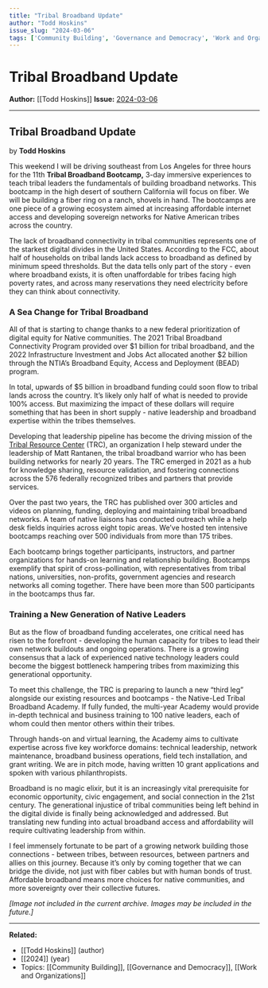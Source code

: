 ```yaml
---
title: "Tribal Broadband Update"
author: "Todd Hoskins"
issue_slug: "2024-03-06"
tags: ['Community Building', 'Governance and Democracy', 'Work and Organizations']
---
```


# Tribal Broadband Update

**Author:** [[Todd Hoskins]]
**Issue:** [2024-03-06](https://plex.collectivesensecommons.org/2024-03-06/)

---

## Tribal Broadband Update
by **Todd Hoskins**

This weekend I will be driving southeast from Los Angeles for three hours for the 11th **Tribal Broadband Bootcamp,** 3-day immersive experiences to teach tribal leaders the fundamentals of building broadband networks. This bootcamp in the high desert of southern California will focus on fiber. We will be building a fiber ring on a ranch, shovels in hand. The bootcamps are one piece of a growing ecosystem aimed at increasing affordable internet access and developing sovereign networks for Native American tribes across the country.

The lack of broadband connectivity in tribal communities represents one of the starkest digital divides in the United States. According to the FCC, about half of households on tribal lands lack access to broadband as defined by minimum speed thresholds. But the data tells only part of the story - even where broadband exists, it is often unaffordable for tribes facing high poverty rates, and across many reservations they need electricity before they can think about connectivity. 

### A Sea Change for Tribal Broadband
All of that is starting to change thanks to a new federal prioritization of digital equity for Native communities. The 2021 Tribal Broadband Connectivity Program provided over $1 billion for tribal broadband, and the 2022 Infrastructure Investment and Jobs Act allocated another $2 billion through the NTIA’s Broadband Equity, Access and Deployment (BEAD) program.

In total, upwards of $5 billion in broadband funding could soon flow to tribal lands across the country. It’s likely only half of what is needed to provide 100% access. But maximizing the impact of these dollars will require something that has been in short supply - native leadership and broadband expertise within the tribes themselves.

Developing that leadership pipeline has become the driving mission of the [Tribal Resource Center](https://tribalresourcecenter.net/) (TRC), an organization I help steward under the leadership of Matt Rantanen, the tribal broadband warrior who has been building networks for nearly 20 years. The TRC emerged in 2021 as a hub for knowledge sharing, resource validation, and fostering connections across the 576 federally recognized tribes and partners that provide services.

Over the past two years, the TRC has published over 300 articles and videos on planning, funding, deploying and maintaining tribal broadband networks. A team of native liaisons has conducted outreach while a help desk fields inquiries across eight topic areas. We’ve hosted ten intensive bootcamps reaching over 500 individuals from more than 175 tribes.

Each bootcamp brings together participants, instructors, and partner organizations for hands-on learning and relationship building. Bootcamps exemplify that spirit of cross-pollination, with representatives from tribal nations, universities, non-profits, government agencies and research networks all coming together. There have been more than 500 participants in the bootcamps thus far.

### Training a New Generation of Native Leaders
But as the flow of broadband funding accelerates, one critical need has risen to the forefront - developing the human capacity for tribes to lead their own network buildouts and ongoing operations. There is a growing consensus that a lack of experienced native technology leaders could become the biggest bottleneck hampering tribes from maximizing this generational opportunity.

To meet this challenge, the TRC is preparing to launch a new “third leg” alongside our existing resources and bootcamps - the Native-Led Tribal Broadband Academy. If fully funded, the multi-year Academy would provide in-depth technical and business training to 100 native leaders, each of whom could then mentor others within their tribes.

Through hands-on and virtual learning, the Academy aims to cultivate expertise across five key workforce domains: technical leadership, network maintenance, broadband business operations, field tech installation, and grant writing. We are in pitch mode, having written 10 grant applications and spoken with various philanthropists.

Broadband is no magic elixir, but it is an increasingly vital prerequisite for economic opportunity, civic engagement, and social connection in the 21st century. The generational injustice of tribal communities being left behind in the digital divide is finally being acknowledged and addressed. But translating new funding into actual broadband access and affordability will require cultivating leadership from within.

I feel immensely fortunate to be part of a growing network building those connections - between tribes, between resources, between partners and allies on this journey. Because it’s only by coming together that we can bridge the divide, not just with fiber cables but with human bonds of trust. Affordable broadband means more choices for native communities, and more sovereignty over their collective futures.

*[Image not included in the current archive. Images may be included in the future.]*

---

**Related:**
- [[Todd Hoskins]] (author)
- [[2024]] (year)
- Topics: [[Community Building]], [[Governance and Democracy]], [[Work and Organizations]]

